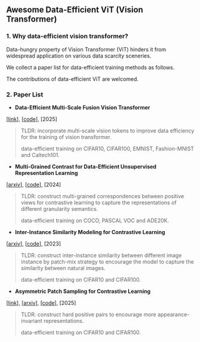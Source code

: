 ## Awesome Data-Efficient ViT (Vision Transformer)

### 1. **Why data-efficient vision transformer?**

Data-hungry property of Vision Transformer (ViT) hinders it from widespread application on various data scarcity sceneries. 

We collect a paper list for data-efficient training methods as follows.

The contributions of data-efficient ViT are welcomed.



### 2. Paper List

+ **Data-Efficient Multi-Scale Fusion Vision Transformer**

[[link](https://www.sciencedirect.com/science/article/pii/S0031320324010562 )], [[code](https://github.com/visresearch/dems)], [2025]
> TLDR: incorporate multi-scale vision tokens to improve data efficiency for the training of vision transformer. 
>
> data-efficient training on CIFAR10, CIFAR100, EMNIST, Fashion-MNIST and Caltech101.

+ **Multi-Grained Contrast for Data-Efficient Unsupervised Representation Learning**

[[arxiv](https://arxiv.org/abs/2407.02014)], [[code](https://github.com/visresearch/mgc)], [2024]
> TLDR: construct multi-grained correspondences between positive views for contrastive learning to capture the representations of different granularity semantics. 
>
> data-efficient training on COCO, PASCAL VOC and ADE20K.

+ **Inter-Instance Similarity Modeling for Contrastive Learning**

[[arxiv](https://arxiv.org/abs/2306.12243 )], [[code](https://github.com/visresearch/patchmix)], [2023]
> TLDR: construct inter-instance similarity between different image instance by patch-mix strategy to encourage the model to capture the similarity between natural images. 
>
> data-efficient training on CIFAR10 and CIFAR100.

+ **Asymmetric Patch Sampling for Contrastive Learning**

[[link](https://www.sciencedirect.com/science/article/pii/S0031320324007635 )], [[arxiv](https://arxiv.org/abs/2306.02854)], [[code](https://github.com/visresearch/aps)], [2025]
> TLDR: construct hard positive pairs to encourage more appearance-invariant representations.
>
> data-efficient training on CIFAR10 and CIFAR100.
